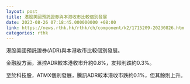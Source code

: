 ```yaml
---
layout: post
title: 港股美國預託證券與本港收市比較個別發展
date: 2023-08-26 07:18:45.000000000 +08:00
link: https://news.rthk.hk/rthk/ch/component/k2/1715209-20230826.htm
categories: rthk
---
```


港股美國預託證券(ADR)與本港收市比較個別發展。

金融股方面，滙控ADR較本港收市升約0.8%，友邦則跌約0.3%。

至於科技股，ATMX個別發展，騰訊ADR較本港收市跌約0.1%，但其餘則上升。
